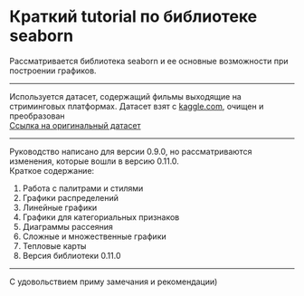 # Краткий tutorial по библиотеке seaborn
Рассматривается библиотека seaborn и ее основные возможности при построении графиков.

----
Используется датасет, содержащий фильмы выходящие на стриминговых платформах. Датасет взят с [kaggle.com](http://kaggle.com), очищен и преобразован
<br> <a href="www.kaggle.com/ruchi798/movies-on-netflix-prime-video-hulu-and-disney">Ссылка на оригинальный датасет</a>


----

Руководство написано для версии 0.9.0, но рассматриваются изменения, которые вошли в версию 0.11.0.
<br>Краткое содержание:
1. Работа с палитрами и стилями
2. Графики распределений
3. Линейные графики
4. Графики для категориальных признаков
6. Диаграммы рассеяния
6. Сложные и множественные графики
7. Тепловые карты
8. Версия библиотеки 0.11.0
----
С удовольствием приму замечания и рекомендации) 

 
